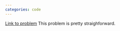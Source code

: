 ```yaml
---
categories: code
---
```


[Link to problem](https://leetcode.com/problems/merge-sorted-array/)
This problem is pretty straighforward. 
